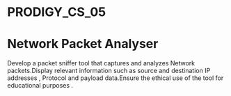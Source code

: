 # PRODIGY_CS_05
# Network Packet Analyser 
Develop a packet sniffer tool that captures and analyzes Network packets.Display relevant information such as source and destination IP addresses , Protocol and payload data.Ensure the ethical use of the tool for educational purposes .
